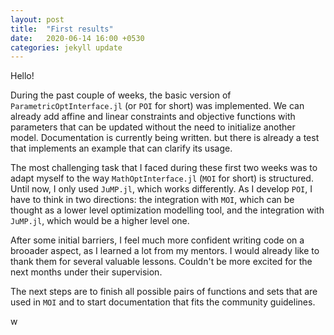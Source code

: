 ```yaml
---
layout: post
title:  "First results"
date:   2020-06-14 16:00 +0530
categories: jekyll update
---
```


Hello!

During the past couple of weeks, the basic version of `ParametricOptInterface.jl` (or `POI` for short) was implemented. 
We can already add affine and linear constraints and objective functions with parameters that can be updated without the need to initialize another model.
Documentation is currently being written. but there is already a test that implements an example that can clarify its usage.

The most challenging task that I faced during these first two weeks was to adapt myself to the way `MathOptInterface.jl` (`MOI` for short) is structured. Until now, I only used `JuMP.jl`, which works differently.
As I develop `POI`, I have to think in two directions: the integration with `MOI`, which can be thought as a lower level optimization modelling tool, and the integration with `JuMP.jl`, which would be a higher level one.

After some initial barriers, I feel much more confident writing code on a brooader aspect, as I learned a lot from my mentors.
I would already like to thank them for several valuable lessons. Couldn't be more excited for the next months under their supervision.

The next steps are to finish all possible pairs of functions and sets that are used in `MOI` and to start documentation that fits the community guidelines.





w
